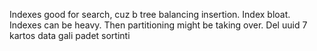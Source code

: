Indexes good for search, cuz b tree balancing insertion. Index bloat. Indexes can be heavy. Then partitioning might be taking over. Del uuid 7 kartos data gali padet sortinti